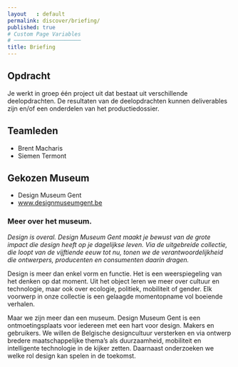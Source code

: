 ```yaml
---
layout   : default
permalink: discover/briefing/
published: true
# Custom Page Variables
# ─────────────────────
title: Briefing
---
```


Opdracht
--------
Je werkt in groep één project uit dat bestaat uit verschillende deelopdrachten. De resultaten van de deelopdrachten kunnen deliverables zijn en/of een onderdelen van het productiedossier.

Teamleden
---------

 - Brent Macharis
 - Siemen Termont


Gekozen Museum
--------------
 - Design Museum Gent
 - <a href="https://www.designmuseumgent.be/">www.designmuseumgent.be</a>

### Meer over het museum.
*Design is overal. Design Museum Gent maakt je bewust van de grote impact die design heeft op je dagelijkse leven. Via de uitgebreide collectie, die loopt van de vijftiende eeuw tot nu, tonen we de verantwoordelijkheid die ontwerpers, producenten en consumenten daarin dragen.*

Design is meer dan enkel vorm en functie. Het is een weerspiegeling van het denken op dat moment. Uit het object leren we meer over cultuur en technologie, maar ook over ecologie, politiek, mobiliteit of gender. Elk voorwerp in onze collectie is een gelaagde momentopname vol boeiende verhalen.

Maar we zijn meer dan een museum. Design Museum Gent is een ontmoetingsplaats voor iedereen met een hart voor design. Makers en gebruikers. We willen de Belgische designcultuur versterken en via ontwerp bredere maatschappelijke thema’s als duurzaamheid, mobiliteit en intelligente technologie in de kijker zetten. Daarnaast onderzoeken we welke rol design kan spelen in de toekomst.